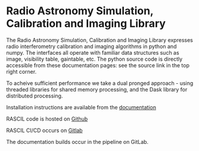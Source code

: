 
Radio Astronomy Simulation, Calibration and Imaging Library
===========================================================

The Radio Astronomy Simulation, Calibration and Imaging Library
expresses radio interferometry calibration and imaging algorithms in
python and numpy. The interfaces all operate with familiar data structures
such as image, visibility table, gaintable, etc. The python source
code is directly accessible from these documentation pages: see the
source link in the top right corner.

To acheive sufficient performance we take a dual pronged approach -
using threaded libraries for shared memory processing, and the Dask
library for distributed processing.

Installation instructions are available from the [documentation](https://timcornwell.gitlab.io/rascil/)
  
RASCIL code is hosted on [Github](https://github.com/SKA-ScienceDataProcessor/rascil)

RASCIL CI/CD occurs on  [Gitlab](https://gitlab.com/timcornwell/rascil)

The documentation builds occur in the pipeline on GitLab.  
